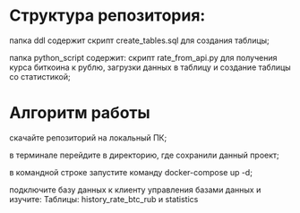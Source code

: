 # Структура репозитория:

папка ddl содержит скрипт create_tables.sql для создания таблицы;

папка python_script содержит:
    скрипт rate_from_api.py для получения курса биткоина к рублю, загрузки данных в таблицу и создание таблицы со статистикой;


# Алгоритм работы

скачайте репозиторий на локальный ПК;

в терминале перейдите в директорию, где сохранили данный проект;

в командной строке запустите команду docker-compose up -d;

подключите базу данных к клиенту управления базами данных и изучите:
    Таблицы: history_rate_btc_rub и statistics
    
   
